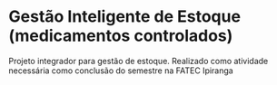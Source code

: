 # Gestão Inteligente de Estoque (medicamentos controlados)

 Projeto integrador para gestão de estoque. Realizado como atividade necessária como conclusão do semestre na FATEC Ipiranga
